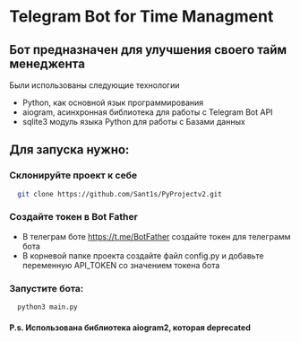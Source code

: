 # Telegram Bot for Time Managment
## Бот предназначен для улучшения своего тайм менеджента
Были использованы следующие технологии
- Python, как основной язык программирования
- aiogram, асинхронная библиотека для работы с Telegram Bot API
- sqlite3 модуль языка Python для работы с Базами данных

## Для запуска нужно:
### Склонируйте проект к себе
```bash
  git clone https://github.com/Sant1s/PyProjectv2.git
```
### Создайте токен в Bot Father
- В телеграм боте https://t.me/BotFather создайте токен для телеграмм бота
- В корневой папке проекта создайте файл config.py и добавьте переменную API_TOKEN со значением токена бота

### Запустите бота:
```bash
  python3 main.py
```

#### P.s. Использована библиотека aiogram2, которая deprecated
